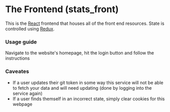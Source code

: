 # The Frontend (stats_front)
This is the [React](https://reactjs.org/) frontend that houses all of the front end resources. State is controlled using
[Redux](https://redux.js.org/).

### Usage guide
Navigate to the website's homepage, hit the login button and follow the instructions

### Caveates
- If a user updates their git token in some way this service will not be able to fetch your data and will need 
updating (done by logging into the service again)
- If a user finds themself in an incorrect state, simply clear cookies for this webpage